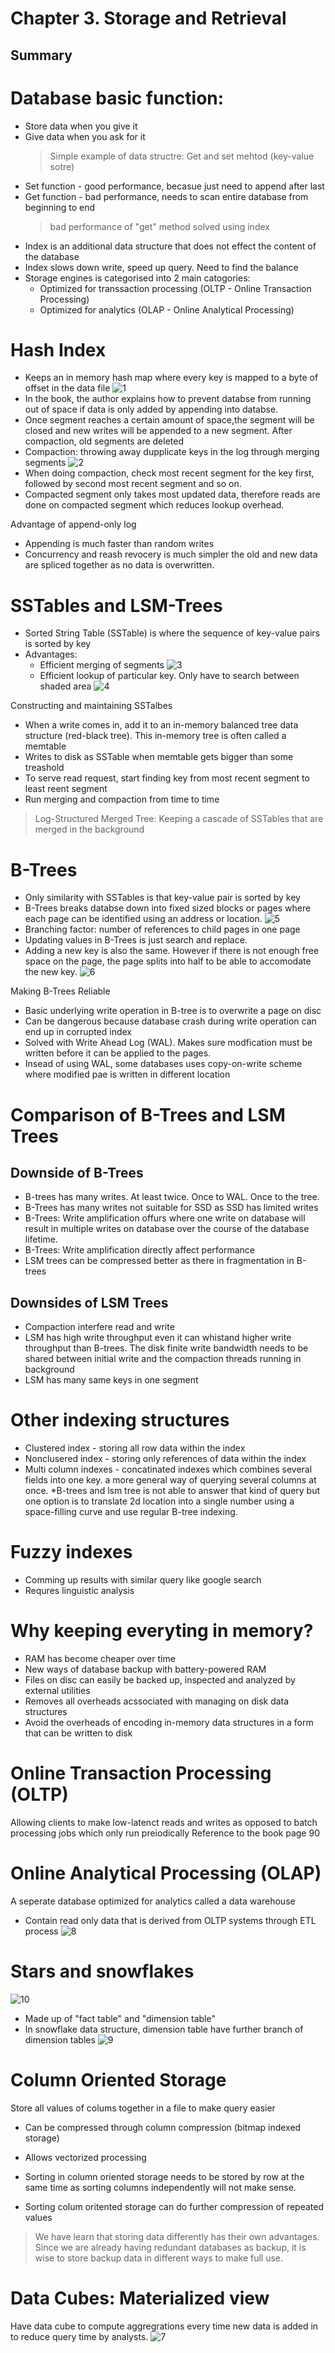# Chapter 3. Storage and Retrieval

## Summary

# Database basic function:
  * Store data when you give it
  * Give data when you ask for it
      > Simple example of data structre: Get and set mehtod (key-value sotre)
  * Set function - good performance, becasue just need to append after last
  * Get function - bad performance, needs to scan entire database from beginning to end
      > bad performance of "get" method solved using index
  * Index is an additional data structure that does not effect the content of the database
  * Index slows down write, speed up query. Need to find the balance
  * Storage engines is categorised into 2 main catogories:
    * Optimized for transsaction processing (OLTP - Online Transaction Processing)
    * Optimized for analytics (OLAP - Online Analytical Processing)

# Hash Index
  * Keeps an in memory hash map where every key is mapped to a byte of offset in the data file
  ![1](https://user-images.githubusercontent.com/35839199/64672742-de3d6e80-d49e-11e9-9c8a-f7eed8358f56.png)
  * In the book, the author explains how to prevent databse from running out of space if data is only added by appending into databse.
  * Once segment reaches a certain amount of space,the segment will be closed and new writes will be appended to a new segment. After compaction, old segments are deleted
  * Compaction: throwing away dupplicate keys in the log through merging segments
  ![2](https://user-images.githubusercontent.com/35839199/64672990-94a15380-d49f-11e9-9a57-752ede9efdfe.png)
  * When doing compaction, check most recent segment for the key first, followed by second most recent segment and so on. 
  * Compacted segment only takes most updated data, therefore reads are done on compacted segment which reduces lookup overhead.

Advantage of append-only log
  * Appending is much faster than random writes
  * Concurrency and reash revocery is much simpler the old and new data are spliced together as no data is overwritten.
  
# SSTables and LSM-Trees
  * Sorted String Table (SSTable) is where the sequence of key-value pairs is sorted by key
  * Advantages:
    * Efficient merging of segments
    ![3](https://user-images.githubusercontent.com/35839199/64674649-ddf3a200-d4a3-11e9-8a1c-d8da70db2144.png)
    * Efficient lookup of particular key. Only have to search between shaded area
    ![4](https://user-images.githubusercontent.com/35839199/64674735-0c717d00-d4a4-11e9-8636-37d9a069e497.png)
    
Constructing and maintaining SSTalbes
* When a write comes in, add it to an in-memory balanced tree data structure (red-black tree). This in-memory tree is often called a memtable
* Writes to disk as SSTable when memtable gets bigger than some treashold
* To serve read request, start finding key from most recent segment to least reent segment
* Run merging and compaction from time to time
> Log-Structured Merged Tree: Keeping a cascade of SSTables that are merged in the background

# B-Trees
* Only similarity with SSTables is that key-value pair is sorted by key
* B-Trees breaks databse down into fixed sized blocks or pages where each page can be identified using an address or location.
![5](https://user-images.githubusercontent.com/35839199/64676106-5d36a500-d4a7-11e9-8e90-e1bd783bcdb2.png)
* Branching factor: number of references to child pages in one page
* Updating values in B-Trees is just search and replace.
* Adding a new key is also the same. However if there is not enough free space on the page, the page splits into half to be able to accomodate the new key.
![6](https://user-images.githubusercontent.com/35839199/64676316-e221be80-d4a7-11e9-9aae-b82ebf3f93f7.png)

Making B-Trees Reliable
* Basic underlying write operation in B-tree is to overwrite a page on disc
* Can be dangerous because database crash during write operation can end up in corrupted index
* Solved with Write Ahead Log (WAL). Makes sure modfication must be written before it can be applied to the pages.
* Insead of using WAL, some databases uses copy-on-write scheme where modified pae is written in different location

# Comparison of B-Trees and LSM Trees

## Downside of B-Trees
* B-trees has many writes. At least twice. Once to WAL. Once to the tree.
* B-Trees has many writes not suitable for SSD as SSD has limited writes
* B-Trees: Write amplification offurs where one write on database will result in multiple writes on database over the course of the database lifetime.
* B-Trees: Write amplification directly affect performance
* LSM trees can be compressed better as there in fragmentation in B-trees

## Downsides of LSM Trees
* Compaction interfere read and write
* LSM has high write throughput even it can whistand higher write throughput than B-trees. The disk finite write bandwidth needs to be shared between initial write and the compaction threads running in background
* LSM has many same keys in one segment

# Other indexing structures
  * Clustered index - storing all row data within the index
  * Nonclusered index - storing only references of data within the index
  * Multi column indexes - concatinated indexes which combines several fields into one key. a more general way of querying several columns at once.
  *B-trees and lsm tree is not able to answer that kind of query but one option is to translate 2d location into a single number using a space-filling curve and use regular B-tree indexing.
  
  # Fuzzy indexes
  * Comming up results with similar query like google search
  * Requres linguistic analysis
  
  # Why keeping everyting in memory?
  * RAM has become cheaper over time
  * New ways of database backup with battery-powered RAM
  * Files on disc can easily be backed up, inspected and analyzed by external utilities
  * Removes all overheads acssociated with managing on disk data structures
  * Avoid the overheads of encoding in-memory data structures in a form that can be written to disk
  
# Online Transaction Processing (OLTP)
Allowing clients to make low-latenct reads and writes as opposed to batch processing jobs which only run preiodically
Reference to the book page 90

# Online Analytical Processing (OLAP)
A seperate database optimized for analytics called a data warehouse
* Contain read only data that is derived from OLTP systems through ETL process
![8](https://user-images.githubusercontent.com/35839199/64687344-e4dade80-d4bc-11e9-9939-20cb43f720d3.png)

# Stars and snowflakes
![10](https://user-images.githubusercontent.com/35839199/64688635-54ea6400-d4bf-11e9-8187-83422359bd21.png)
* Made up of "fact table" and "dimension table"
* In snowflake data structure, dimension table have further branch of dimension tables
![9](https://user-images.githubusercontent.com/35839199/64688478-0046e900-d4bf-11e9-9fa1-0bda5062cffc.png)

# Column Oriented Storage
Store all values of colums together in a file to make query easier
* Can be compressed through column compression (bitmap indexed storage)
* Allows vectorized processing

* Sorting in column oriented storage needs to be stored by row at the same time as sorting columns independently will not make sense.
* Sorting colum oritented storage can do further compression of repeated values

> We have learn that storing data differently has their own advantages. Since we are already having redundant databases as backup, it is wise to store backup data in different ways to make full use.

# Data Cubes: Materialized view
Have data cube to compute aggregrations every time new data is added in to reduce query time by analysts.
![7](https://user-images.githubusercontent.com/35839199/64683466-de953400-d4b5-11e9-91ae-ac9fa473ca68.png)
